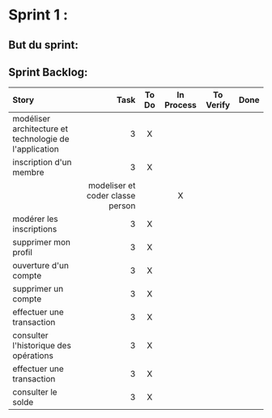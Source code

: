 # Sprint 1 :

## But du sprint:

## Sprint Backlog:
| Story | Task | To Do | In Process | To Verify | Done |
|:-----------|------------:|:------------:|:------------:|:------------:|:------------:|
| modéliser architecture et technologie de l'application | 3 | X | | |
| inscription d'un membre | 3 | X | | | |
|   | modeliser et coder classe person|  | X | |
| modérer les inscriptions | 3 | X | | |
| supprimer mon profil | 3 | X | | |
| ouverture d'un compte | 3 | X | | |
| supprimer un compte | 3 | X | | |
| effectuer une transaction | 3 | X | | |
| consulter l'historique des opérations | 3 | X | | |
| effectuer une transaction | 3 | X | | |
| consulter le solde | 3 | X | | |